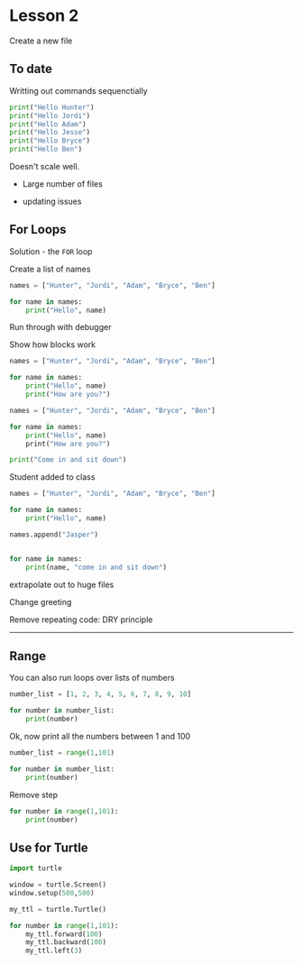 # Lesson 2

Create a new file

## To date

Writting out commands sequenctially 

```python
print("Hello Hunter")
print("Hello Jordi")
print("Hello Adam")
print("Hello Jesse")
print("Hello Bryce")
print("Hello Ben")
```

Doesn't scale well.

- Large number of files

- updating issues

## For Loops

Solution - the `FOR` loop

Create a list of names

```python
names = ["Hunter", "Jordi", "Adam", "Bryce", "Ben"]

for name in names:
    print("Hello", name)
```

Run through with debugger

Show how blocks work

```python
names = ["Hunter", "Jordi", "Adam", "Bryce", "Ben"]

for name in names:
    print("Hello", name)
    print("How are you?")
```

```python
names = ["Hunter", "Jordi", "Adam", "Bryce", "Ben"]

for name in names:
    print("Hello", name)
    print("How are you?")

print("Come in and sit down")
```

Student added to class

```python
names = ["Hunter", "Jordi", "Adam", "Bryce", "Ben"]

for name in names:
    print("Hello", name)

names.append("Jasper")


for name in names:
    print(name, "come in and sit down")
```

extrapolate out to huge files

Change greeting

Remove repeating code: DRY principle

---

## Range

You can also run loops over lists of numbers

```python
number_list = [1, 2, 3, 4, 5, 6, 7, 8, 9, 10]

for number in number_list:
    print(number)
```

Ok, now print all the numbers between 1 and 100

```python
number_list = range(1,101)

for number in number_list:
    print(number)
```

Remove step

```python
for number in range(1,101):
    print(number)
```

## Use for Turtle

```python
import turtle

window = turtle.Screen()
window.setup(500,500)

my_ttl = turtle.Turtle()

for number in range(1,101):
    my_ttl.forward(100)
    my_ttl.backward(100)
    my_ttl.left(3)
```


